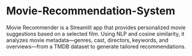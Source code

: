 # Movie-Recommendation-System
Movie Recommender is a Streamlit app that provides personalized movie suggestions based on a selected film. Using NLP and cosine similarity, it analyzes movie metadata—genres, cast, directors, keywords, and overviews—from a TMDB dataset to generate tailored recommendations.
